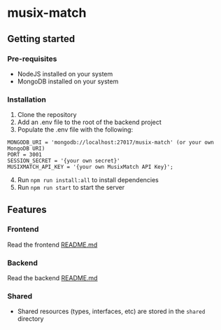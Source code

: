 # musix-match
## Getting started
### Pre-requisites
- NodeJS installed on your system
- MongoDB installed on your system
 
### Installation
1. Clone the repository
2. Add an .env file to the root of the backend project
3. Populate the .env file with the following:
```
MONGODB_URI = 'mongodb://localhost:27017/musix-match' (or your own MongoDB URI)
PORT = 3001
SESSION_SECRET = '{your own secret}'
MUSIXMATCH_API_KEY = '{your own MusixMatch API Key}';
```
4. Run `npm run install:all` to install dependencies
5. Run `npm run start` to start the server

[//]: # (todo: not working)
[//]: # (6. Run `npm run test` to run tests)

## Features
### Frontend
Read the frontend [README.md](./frontend/README.md)
### Backend
Read the backend [README.md](./backend/README.md)
### Shared
- Shared resources (types, interfaces, etc) are stored in the `shared` directory